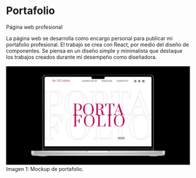 # Portafolio
Página web profesional

La página web se desarrolla como encargo personal para publicar mi portafolio profesional. El trabajo se crea con React, por medio del diseño de componentes.
Se piensa en un diseño simple y minimalista que destaque los trabajos creados durante mi desempeño como diseñadora. 
<br>
<br>
![Alt text](https://github.com/AleMCuitino/Portafolio/blob/main/ImagenesReadme/Mockup.png)
Imagen 1: Mockup de portafolio.
<br>
<br>
